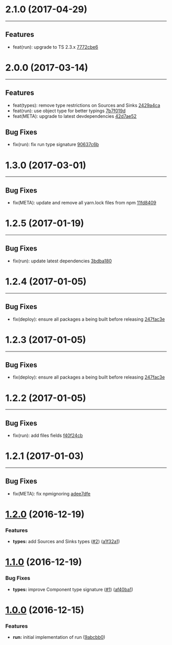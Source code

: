 # 2.1.0 (2017-04-29)
---

## Features

- feat(run): upgrade to TS 2.3.x [7772cbe6](https://github.com/motorcyclejs/run/commits/7772cbe6f02eb0de47686fb1acc146837dcc88a5)

# 2.0.0 (2017-03-14)
---

## Features

- feat(types): remove type restrictions on Sources and Sinks [2429a4ca](https://github.com/motorcyclejs/run/commits/2429a4ca4329631085f53c4f03e629387b8339e5)
- feat(run): use object type for better typings [7b7f019d](https://github.com/motorcyclejs/run/commits/7b7f019df89085ee293fb5b2ccb68bf35e3b28a3)
- feat(META): upgrade to latest devdependencies [42d7ae52](https://github.com/motorcyclejs/run/commits/42d7ae5276d8e585748f07532c0ab92c99160eee)

## Bug Fixes

- fix(run): fix run type signature [90637c6b](https://github.com/motorcyclejs/run/commits/90637c6b9bdcb85c753512a114ace6f0ef5eeb58)

# 1.3.0 (2017-03-01)
---

## Bug Fixes

- fix(META): update and remove all yarn.lock files from npm [11fd8409](https://github.com/motorcyclejs/run/commits/11fd8409244fc85df82d004f3f42f8f78f4b65c2)

# 1.2.5 (2017-01-19)
---

## Bug Fixes

- fix(run): update latest dependencies [3bdba180](https://github.com/motorcyclejs/run/commits/3bdba180012ae9257e49f776d09316792d3e053a)

# 1.2.4 (2017-01-05)
---

## Bug Fixes

- fix(deploy): ensure all packages a being built before releasing [247fac3e](https://github.com/motorcyclejs/run/commits/247fac3ecbc1110343a0c48ee6c9fe1cad0b95d7)

# 1.2.3 (2017-01-05)
---

## Bug Fixes

- fix(deploy): ensure all packages a being built before releasing [247fac3e](https://github.com/motorcyclejs/run/commits/247fac3ecbc1110343a0c48ee6c9fe1cad0b95d7)

# 1.2.2 (2017-01-05)
---

## Bug Fixes

- fix(run): add files fields [f40f24cb](https://github.com/motorcyclejs/run/commits/f40f24cbe4750c8424deb5272ef9e228ddfb85ad)

# 1.2.1 (2017-01-03)
---

## Bug Fixes

- fix(META): fix npmignoring [adee7dfe](https://github.com/motorcyclejs/run/commits/adee7dfeaf56820919d290194dd2a575a1b2ff03)

<a name="1.2.0"></a>
# [1.2.0](https://github.com/motorcyclejs/run/compare/v1.1.0...v1.2.0) (2016-12-19)


### Features

* **types:** add Sources and Sinks types ([#2](https://github.com/motorcyclejs/run/issues/2)) ([a1f32a1](https://github.com/motorcyclejs/run/commit/a1f32a1))



<a name="1.1.0"></a>
# [1.1.0](https://github.com/motorcyclejs/run/compare/v1.0.0...v1.1.0) (2016-12-19)


### Bug Fixes

* **types:** improve Component type signature ([#1](https://github.com/motorcyclejs/run/issues/1)) ([af40ba1](https://github.com/motorcyclejs/run/commit/af40ba1))



<a name="1.0.0"></a>
# [1.0.0](https://github.com/motorcyclejs/run/compare/9abcbb0...v1.0.0) (2016-12-15)


### Features

* **run:** initial implementation of run ([9abcbb0](https://github.com/motorcyclejs/run/commit/9abcbb0))


